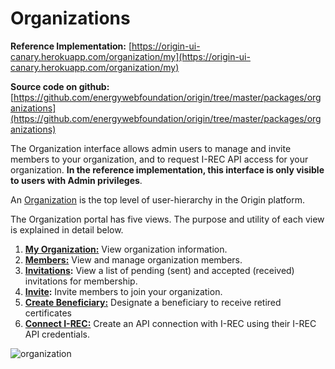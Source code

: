# Organizations
**Reference Implementation:** [https://origin-ui-canary.herokuapp.com/organization/my](https://origin-ui-canary.herokuapp.com/organization/my) 

**Source code on github:** [https://github.com/energywebfoundation/origin/tree/master/packages/organizations](https://github.com/energywebfoundation/origin/tree/master/packages/organizations)

The Organization interface allows admin users to manage and invite members to your organization, and to request I-REC API access for your organization. **In the reference implementation, this interface is only visible to users with Admin privileges**. 

An [Organization](../user-guide-reg-onboarding.md#organizations) is the top level of user-hierarchy in the Origin platform. 

The Organization portal has five views. The purpose and utility of each view is explained in detail below.  

1. **[My Organization:](./my-org.md)** View organization information.
2. **[Members:](./members.md)** View and manage organization members. 
3. **[Invitations](./invitations.md):** View a list of pending (sent) and accepted (received) invitations for membership. 
3. **[Invite](./invite.md):** Invite members to join your organization.
4. **[Create Beneficiary:](./create-beneficiary.md)** Designate a beneficiary to receive retired certificates
5. **[Connect I-REC:](./connect-irec.md)** Create an API connection with I-REC using their I-REC API credentials.

![organization](images/panels/panel-organization.png)
